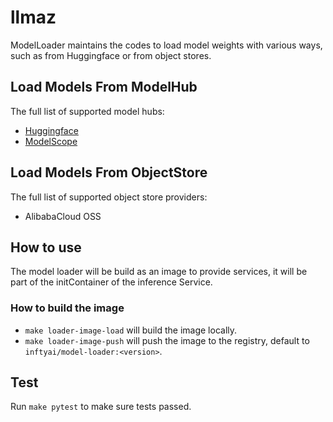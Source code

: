 # llmaz

ModelLoader maintains the codes to load model weights with various ways, such as from Huggingface or from object stores.

## Load Models From ModelHub

The full list of supported model hubs:

- [Huggingface](https://huggingface.co/welcome)
- [ModelScope](https://www.modelscope.cn/home)

## Load Models From ObjectStore

The full list of supported object store providers:

- AlibabaCloud OSS
<!-- - AWS S3
- Azure Storage Account
- Google Cloud Storage
- MinIO or other S3-compatible object storages
- Tencent COS -->

## How to use

The model loader will be build as an image to provide services, it will be part of the initContainer of the inference Service.

### How to build the image

- `make loader-image-load` will build the image locally.
- `make loader-image-push` will push the image to the registry, default to `inftyai/model-loader:<version>`.

## Test

Run `make pytest` to make sure tests passed.
